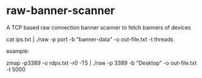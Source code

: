 # raw-banner-scanner
A TCP based raw connection banner scanner to fetch banners of devices

cat ips.txt | ./raw -p port -b "banner-data" -o out-file.txt -t threads

example:

zmap -p3389 -o rdps.txt -r0 -T5 | ./raw -p 3389 -b "Desktop" -o out-file.txt -t 5000
